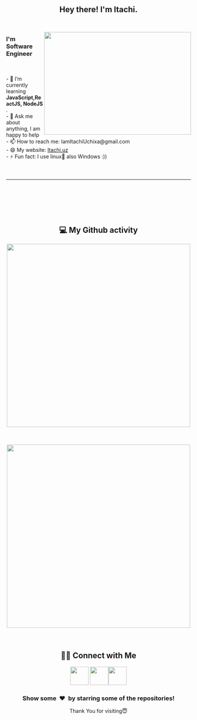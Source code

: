 <p>
  <h2 align="center"> Hey there! I'm Itachi. </h2>
</p>
<br>
<p>
  <img align="right"  src="https://wallpaperaccess.com/full/3541347.jpg" width="400" height="280"/>
</p>

<h3> I'm Software Engineer  </h3>
<br>
<br>
- 🔋  I’m currently learning <b>JavaScript,ReactJS, NodeJS</b> .<br>
- 💬 Ask me about anything, I am happy to help<br>
- 📫 How to reach me: IamItachiUchixa@gmail.com<br>
- 😄 My website: <a href="http://itachi.uz/">Itachi.uz</a><br>
- ⚡️ Fun fact: I use linux🐧 also Windows :))
<br>
<br>
<br>
<hr>
<br>

</p>
<br>

</p>
<br>
<b> <h2 align="center">💻 My Github activity </h2></b>
<p>
 <div align="center">
<img src="https://github-readme-stats.vercel.app/api?username=IamItachiUchiha&show_icons=true&theme=radical&title_color=8E2DE2&text_color=fff&icon_color=8E2DE2" width="500px" align="center">
   
   </div>
   
</p>
<br>
<br>
<div align="center">
<img src="https://github-readme-stats.vercel.app/api/top-langs/?username=IamItachiUchiha&layout=radical&title_color=8E2DE2&icon_color=8E2DE2&text_color=8E2DE2&bg_color=000000" width="500px" align="center">
  </div>
<br>
<br>
<b><h2 align="center"> 🤝🏻 Connect with Me </h2></b>
 <div align="center">
<a href="https://instagram.com/Doston.lv" target="_blank" rel="noopener noreferrer"><img src="https://img.icons8.com/plasticine/100/000000/instagram-new.png" width="50" /></a>  <a href="mailto:IamItachiUchixa@gmail.com" target="_blank" rel="noopener noreferrer"><img src="https://img.icons8.com/plasticine/100/000000/gmail.png"  width="50" /></a><a href="https://t.me/software_engeneer" target="_blank" rel="noopener noreferrer"><img src="https://img.icons8.com/color/50/000000/telegram-app--v4.png" width="50"/></a>
  </div>
</p>

<div align="center">
<h3 align="center">Show some &nbsp;❤️&nbsp; by starring some of the repositories!</h3>
Thank You for visiting😇
</div>

